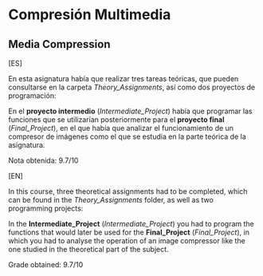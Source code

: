 # Compresión Multimedia
## Media Compression

[ES]

En esta asignatura había que realizar tres tareas teóricas, que pueden consultarse en la carpeta *Theory_Assignments*, así como dos proyectos de programación:

En el **proyecto intermedio** (*Intermediate_Project*) había que programar las funciones que se utilizarían posteriormente para el **proyecto final** (*Final_Project*), en el que había que analizar el funcionamiento de un compresor de imágenes como el que se estudia en la parte teórica de la asignatura.

Nota obtenida: 9.7/10

[EN]

In this course, three theoretical assignments had to be completed, which can be found in the *Theory_Assignments* folder, as well as two programming projects:

In the **Intermediate_Project** (*Intermediate_Project*) you had to program the functions that would later be used for the **Final_Project** (*Final_Project*), in which you had to analyse the operation of an image compressor like the one studied in the theoretical part of the subject.

Grade obtained: 9.7/10
